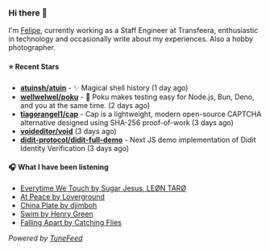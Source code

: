 ### Hi there 👋

I'm [Felipe](https://felipevm.com), currently working as a Staff Engineer at Transfeera, enthusiastic in technology and occasionally write about my experiences. Also a hobby photographer.

#### ⭐ Recent Stars
- **[atuinsh/atuin](https://github.com/atuinsh/atuin)** - ✨ Magical shell history (1 day ago)
- **[wellwelwel/poku](https://github.com/wellwelwel/poku)** - 🐷 Poku makes testing easy for Node.js, Bun, Deno, and you at the same time. (2 days ago)
- **[tiagorangel1/cap](https://github.com/tiagorangel1/cap)** - Cap is a lightweight, modern open-source CAPTCHA alternative designed using SHA-256 proof-of-work (3 days ago)
- **[voideditor/void](https://github.com/voideditor/void)** (3 days ago)
- **[didit-protocol/didit-full-demo](https://github.com/didit-protocol/didit-full-demo)** - Next JS demo implementation of Didit Identity Verification (3 days ago)

#### 🎧 What I have been listening
- [Everytime We Touch by Sugar Jesus, LEØN TARØ](https://open.spotify.com/track/46rJi3NrCFuiOXPfX5wq91)
- [At Peace by Loverground](https://open.spotify.com/track/4byjEiPkQDNTnmHMU0izqA)
- [China Plate by djimboh](https://open.spotify.com/track/0aGjzEGpEJgBLb5KoZAS8i)
- [Swim by Henry Green](https://open.spotify.com/track/76jLlcqIuqBv3SXx5fcnfW)
- [Falling Apart by Catching Flies](https://open.spotify.com/track/6OLWbvjMrcnjee9YyD6qnA)

_Powered by [TuneFeed](https://tunefeed.app?ref=github.com)_

